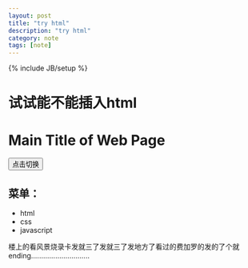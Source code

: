 ```yaml
---
layout: post
title: "try html"
description: "try html"
category: note
tags: [note]
---
```

{% include JB/setup %}
#  试试能不能插入html
<!DOCTYPE html>
<html>
<head>
<meta http-equiv="Content-Type" content="text/html; charset=utf-8" />
<meta http-equiv="Content-Language" content="zh-cn" />
<link type="text/css" rel="stylesheet" href="./css/1.css">
</head>

<body>
<script>
document.write("<h1>这是一个测试网页</h1>")
</script>
<div id="container">
<div id="header">
<h1>Main Title of Web Page</h1>
<button id="MYBT" type="button">点击切换</button>
</div>
<div id="menu">
<h2>菜单：</h2>
<ul>
<li>html</li>
<li>css</li>
<li>javascript</li>
</ul>
</div>
<div id="content">楼上的看风景烧录卡发就三了发就三了发地方了看过的费加罗的发的了个就</div>
<div id ="footer">ending.............................</div>
</div>
</body>
</html>
